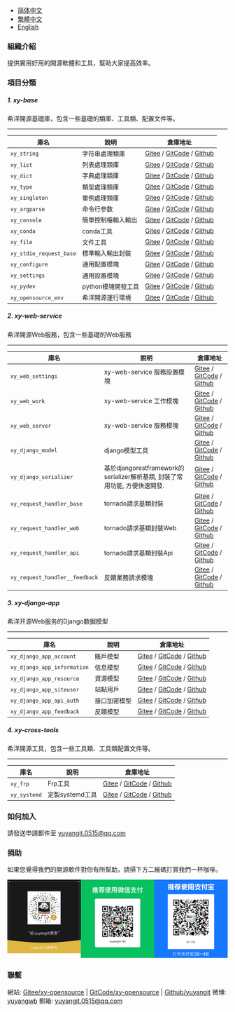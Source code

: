 
- [简体中文](./README.md)
- [繁體中文](./README.zh-hant.md)
- [English](./README.en.md)

### 組織介紹
提供實用好用的開源軟體和工具，幫助大家提高效率。

### 項目分類

##### 1. xy-base
希洋開源基礎庫，包含一些基礎的類庫、工具類、配置文件等。

---

| 庫名         | 說明         |                      倉庫地址          |
| ----------- | -------------|---------------------------------------|
| `xy_string` | 字符串處理類庫 |  [Gitee](https://gitee.com/xy-opensource/xy_string.git) / [GitCode](https://gitcode.com/xy-opensource/xy_string.git) / [Github](https://github.com/xy-base/xy_string.git) |
| `xy_list` | 列表處理類庫 | [Gitee](https://gitee.com/xy-opensource/xy_list.git) / [GitCode](https://gitcode.com/xy-opensource/xy_list.git) / [Github](https://github.com/xy-base/xy_list.git) |
| `xy_dict` | 字典處理類庫 | [Gitee](https://gitee.com/xy-opensource/xy_dict.git) / [GitCode](https://gitcode.com/xy-opensource/xy_dict.git) / [Github](https://github.com/xy-base/xy_dict.git) |
| `xy_type` | 類型處理類庫 | [Gitee](https://gitee.com/xy-opensource/xy_type.git) / [GitCode](https://gitcode.com/xy-opensource/xy_type.git) / [Github](https://github.com/xy-base/xy_type.git) |
| `xy_singleton` | 單例處理類庫 | [Gitee](https://gitee.com/xy-opensource/xy_singleton.git) / [GitCode](https://gitcode.com/xy-opensource/xy_singleton.git) / [Github](https://github.com/xy-base/xy_singleton.git) |
| `xy_argparse` | 命令行参数 | [Gitee](https://gitee.com/xy-opensource/xy_argparse.git) / [GitCode](https://gitcode.com/xy-opensource/xy_argparse.git) / [Github](https://github.com/xy-base/xy_argparse.git) |
| `xy_console` | 簡單控制檯輸入輸出 | [Gitee](https://gitee.com/xy-opensource/xy_console.git) / [GitCode](https://gitcode.com/xy-opensource/xy_console.git) / [Github](https://github.com/xy-base/xy_console.git) |
| `xy_conda` | conda工具 | [Gitee](https://gitee.com/xy-opensource/xy_conda.git) / [GitCode](https://gitcode.com/xy-opensource/xy_conda.git) / [Github](https://github.com/xy-base/xy_conda.git) |
| `xy_file` | 文件工具 | [Gitee](https://gitee.com/xy-opensource/xy_file.git) / [GitCode](https://gitcode.com/xy-opensource/xy_file.git) / [Github](https://github.com/xy-base/xy_file.git) |
| `xy_stdio_request_base` | 標準輸入輸出封裝 | [Gitee](https://gitee.com/xy-opensource/xy_stdio_request_base.git) / [GitCode](https://gitcode.com/xy-opensource/xy_stdio_request_base.git) / [Github](https://github.com/xy-base/xy_stdio_request_base.git) |
| `xy_configure` | 通用配置模塊 | [Gitee](https://gitee.com/xy-opensource/xy_configure.git) / [GitCode](https://gitcode.com/xy-opensource/xy_configure.git) / [Github](https://github.com/xy-base/xy_configure.git) |
| `xy_settings` | 通用設置模塊 | [Gitee](https://gitee.com/xy-opensource/xy_settings.git) / [GitCode](https://gitcode.com/xy-opensource/xy_settings.git) / [Github](https://github.com/xy-base/xy_settings.git) |
| `xy_pydev` | python模塊開發工具 | [Gitee](https://gitee.com/xy-opensource/xy_pydev.git) / [GitCode](https://gitcode.com/xy-opensource/xy_pydev.git) / [Github](https://github.com/xy-base/xy_pydev.git) |
| `xy_opensource_env` | 希洋開源運行環境 | [Gitee](https://gitee.com/xy-opensource/xy_opensource_dev.git) / [GitCode](https://gitcode.com/xy-opensource/xy_opensource_dev.git) / [Github](https://github.com/xy-base/xy_opensource_dev.git) |


##### 2. xy-web-service
希洋開源Web服務，包含一些基礎的Web服務

---

| 庫名         | 說明         |                      倉庫地址           |
| ----------- | -------------|---------------------------------------|
| `xy_web_settings` | xy-web-service 服務設置模塊 |  [Gitee](https://gitee.com/xy-opensource/xy_web_settings.git) / [GitCode](https://gitcode.com/xy-opensource/xy_web_settings.git) / [Github](https://github.com/xy-web-service/xy_web_settings.git) |
| `xy_web_work` | xy-web-service 工作模塊 |  [Gitee](https://gitee.com/xy-opensource/xy_web_work.git) / [GitCode](https://gitcode.com/xy-opensource/xy_web_work.git) / [Github](https://github.com/xy-web-service/xy_web_work.git) |
| `xy_web_server` | xy-web-service 服務模塊 |  [Gitee](https://gitee.com/xy-opensource/xy_web_server.git) / [GitCode](https://gitcode.com/xy-opensource/xy_web_server.git) / [Github](https://github.com/xy-web-service/xy_web_server.git) |
| `xy_django_model` | django模型工具 |  [Gitee](https://gitee.com/xy-opensource/xy_django_model.git) / [GitCode](https://gitcode.com/xy-opensource/xy_django_model.git) / [Github](https://github.com/xy-web-service/xy_django_model.git) |
| `xy_django_serializer` | 基於djangorestframework的serializer解析基類, 封裝了常用功能, 方便快速開發. |  [Gitee](https://gitee.com/xy-opensource/xy_django_serializer.git) / [GitCode](https://gitcode.com/xy-opensource/xy_django_serializer.git) / [Github](https://github.com/xy-web-service/xy_django_serializer.git) |
| `xy_request_handler_base` | tornado請求基類封裝 |  [Gitee](https://gitee.com/xy-opensource/xy_request_handler_base.git) / [GitCode](https://gitcode.com/xy-opensource/xy_request_handler_base.git) / [Github](https://github.com/xy-web-service/xy_request_handler_base.git) |
| `xy_request_handler_web` | tornado請求基類封裝Web |  [Gitee](https://gitee.com/xy-opensource/xy_request_handler_web.git) / [GitCode](https://gitcode.com/xy-opensource/xy_request_handler_web.git) / [Github](https://github.com/xy-web-service/xy_request_handler_web.git) |
| `xy_request_handler_api` | tornado請求基類封裝Api |  [Gitee](https://gitee.com/xy-opensource/xy_request_handler_api.git) / [GitCode](https://gitcode.com/xy-opensource/xy_request_handler_api.git) / [Github](https://github.com/xy-web-service/xy_request_handler_api.git) |
| `xy_request_handler__feedback` | 反饋業務請求模塊 |  [Gitee](https://gitee.com/xy-opensource/xy_request_handler__feedback.git) / [GitCode](https://gitcode.com/xy-opensource/xy_request_handler__feedback.git) / [Github](https://github.com/xy-web-service/xy_request_handler__feedback.git) |


##### 3. xy-django-app
希洋开源Web服务的Django数据模型

---

| 庫名         | 說明         |                      倉庫地址          |
| ----------- | -------------|---------------------------------------|
| `xy_django_app_account` | 賬戶模型 |  [Gitee](https://gitee.com/xy-opensource/xy_django_app_account.git) / [GitCode](https://gitcode.com/xy-opensource/xy_django_app_account.git) / [Github](https://github.com/xy-django-app/xy_django_app_account.git) |
| `xy_django_app_information` | 信息模型 |  [Gitee](https://gitee.com/xy-opensource/xy_django_app_information.git) / [GitCode](https://gitcode.com/xy-opensource/xy_django_app_information.git) / [Github](https://github.com/xy-django-app/xy_django_app_information.git) |
| `xy_django_app_resource` | 資源模型 |  [Gitee](https://gitee.com/xy-opensource/xy_django_app_resource.git) / [GitCode](https://gitcode.com/xy-opensource/xy_django_app_resource.git) / [Github](https://github.com/xy-django-app/xy_django_app_resource.git) |
| `xy_django_app_siteuser` | 站點用戶 |  [Gitee](https://gitee.com/xy-opensource/xy_django_app_siteuser.git) / [GitCode](https://gitcode.com/xy-opensource/xy_django_app_siteuser.git) / [Github](https://github.com/xy-django-app/xy_django_app_siteuser.git) |
| `xy_django_app_api_auth` | 接口加密模型 |  [Gitee](https://gitee.com/xy-opensource/xy_django_app_api_auth.git) / [GitCode](https://gitcode.com/xy-opensource/xy_django_app_api_auth.git) / [Github](https://github.com/xy-django-app/xy_django_app_api_auth.git) |
| `xy_django_app_feedback` | 反饋模型 |  [Gitee](https://gitee.com/xy-opensource/xy_django_app_feedback.git) / [GitCode](https://gitcode.com/xy-opensource/xy_django_app_feedback.git) / [Github](https://github.com/xy-django-app/xy_django_app_feedback.git) |

##### 4. xy-cross-tools
希洋開源工具，包含一些工具類、工具類配置文件等。

---

| 庫名         | 說明         |                      倉庫地址          |
| ----------- | -------------|---------------------------------------|
| `xy_frp` | Frp工具 |  [Gitee](https://gitee.com/xy-opensource/xy_frp.git) / [GitCode](https://gitcode.com/xy-opensource/xy_frp.git) / [Github](https://github.com/xy-cross-tools/xy_frp.git) |
| `xy_systemd` | 定製systemd工具 |  [Gitee](https://gitee.com/xy-opensource/xy_systemd.git) / [GitCode](https://gitcode.com/xy-opensource/xy_systemd.git) / [Github](https://github.com/xy-cross-tools/xy_systemd.git) |


### 如何加入
請發送申請郵件至 yuyangit.0515@qq.com

### 捐助
如果您覺得我們的開源軟件對你有所幫助，請掃下方二維碼打賞我們一杯咖啡。  

![Pay-Total](./images/Pay-Total.png)

### 聯繫

網站: [Gitee/xy-opensource](https://gitee.com/xy-opensource)  |   [GitCode/xy-opensource](https://gitcode.com/xy-opensource)  |  [Github/yuyangit](https://github.com/yuyangit)
微博: [yuyangwb](https://weibo.com/u/3914451541)
郵箱: yuyangit.0515@qq.com
